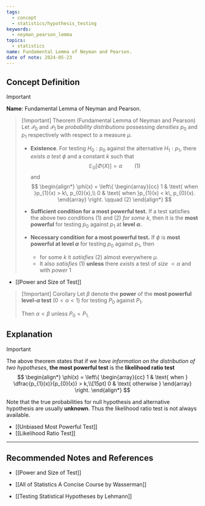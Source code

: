 ```yaml
---
tags:
  - concept
  - statistics/hypothesis_testing
keywords:
  - neyman_pearson_lemma
topics:
  - statistics
name: Fundamental Lemma of Neyman and Pearson.
date of note: 2024-05-23
---
```


## Concept Definition

>[!important]
>**Name**: Fundamental Lemma of Neyman and Pearson.

>[!important] Theorem (Fundamental Lemma of Neyman and Pearson)
>Let $\mathcal{P}_{0}$ and $\mathcal{P}_{1}$ be *probability distributions* possessing *densities* $p_{0}$ and $p_{1}$ respectively with respect to a measure $\mu$.
>
>- **Existence**. For testing $H_{0}: p_{0}$ against the alternative $H_{1}: p_{1}$, there *exists a test* $\phi$ and a constant $k$ such that 
>  $$
>  \mathbb{E}_{ 0 }\left[  \Phi(X) \right] = \alpha \qquad (1)
> $$
> and
> $$
> \begin{align*}
> \phi(x) = \left\{ \begin{array}{cc}
> 1 & \text{ when }p_{1}(x) > k\, p_{0}(x),\\ 
> 0 & \text{ when }p_{1}(x) < k\, p_{0}(x).
\end{array}
> \right. \qquad (2)
\end{align*}
> $$
> 
>- **Sufficient condition for a most powerful test.** If a test satisfies the above two conditions (1) and (2) *for some $k$*, then it is the **most powerful** for testing $p_{0}$ against $p_{1}$ at **level $\alpha$.**
>
>- **Necessary condition for a most powerful test.** If $\phi$ is **most powerful at level $\alpha$** for testing $p_{0}$ against $p_{1}$, then 
>	- for some $k$ it *satisfies* (2) almost everywhere $\mu$.  
>	- It also *satisfies* (1) **unless** there *exists* a test of *size* $<\alpha$ and with *power* $1$

- [[Power and Size of Test]]


>[!important] Corollary 
>Let $\beta$ denote the **power** of the **most powerful  level-$\alpha$ test** ($0 < \alpha < 1$) for testing $P_{0}$ against $P_{1}$. 
>
>Then $\alpha < \beta$ unless $P_{0} = P_{1.}$

## Explanation

>[!important]
>The above theorem states that if we *have information on the distribution of two hypotheses*, **the most powerful test** is the **likelihood ratio test**
>$$
> \begin{align*}
> \phi(x) = \left\{ \begin{array}{cc}
> 1 & \text{ when } \dfrac{p_{1}(x)}{p_{0}(x)} > k,\\[15pt] 
> 0 & \text{ otherwise }
\end{array}
> \right. 
\end{align*}
> $$
>
>Note that the true probabilities for null hypothesis and alternative hypothesis are usually **unknown**. Thus the likelihood ratio test is not always available.

- [[Unbiased Most Powerful Test]]
- [[Likelihood Ratio Test]]



-----------
##  Recommended Notes and References

- [[Power and Size of Test]]

- [[All of Statistics A Concise Course by Wasserman]]
- [[Testing Statistical Hypotheses by Lehmann]]